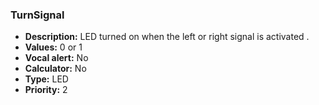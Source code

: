 ### TurnSignal

- **Description:** LED turned on when the left or right signal is activated .
- **Values:** 0 or 1
- **Vocal alert:** No
- **Calculator:** No
- **Type:** LED
- **Priority:** 2
